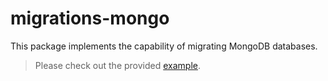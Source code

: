 # migrations-mongo

This package implements the capability of migrating MongoDB databases.

> Please check out the provided [example](internal/example).